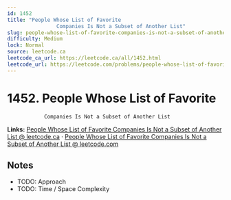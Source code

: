 ```yaml
--- 
id: 1452
title: "People Whose List of Favorite
                Companies Is Not a Subset of Another List"
slug: people-whose-list-of-favorite-companies-is-not-a-subset-of-another-list
difficulty: Medium
lock: Normal
source: leetcode.ca
leetcode_ca_url: https://leetcode.ca/all/1452.html
leetcode_url: https://leetcode.com/problems/people-whose-list-of-favorite-companies-is-not-a-subset-of-another-list/
---
```


# 1452. People Whose List of Favorite
                Companies Is Not a Subset of Another List

**Links:** [People Whose List of Favorite
                Companies Is Not a Subset of Another List @ leetcode.ca](https://leetcode.ca/all/1452.html) · [People Whose List of Favorite
                Companies Is Not a Subset of Another List @ leetcode.com](https://leetcode.com/problems/people-whose-list-of-favorite-companies-is-not-a-subset-of-another-list/)

## Notes
- TODO: Approach
- TODO: Time / Space Complexity
